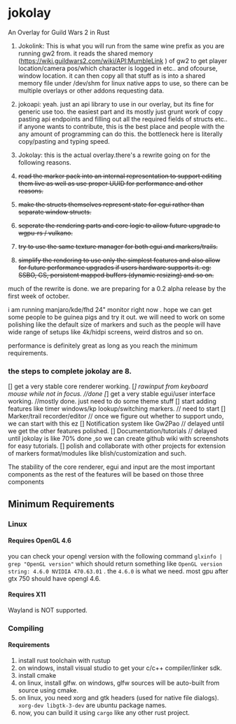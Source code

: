 # jokolay
An Overlay for Guild Wars 2 in Rust



1. Jokolink: This is what you will run from the same wine prefix as you are running gw2 from. it reads the shared memory (https://wiki.guildwars2.com/wiki/API:MumbleLink ) of gw2 to get player location/camera pos/which character is logged in  etc..  and ofcourse, window location. it can then copy all that stuff as is into a shared memory file under /dev/shm for linux native apps to use, so there can be multiple overlays or other addons requesting data. 

2. jokoapi: yeah. just an api library to use in our overlay, but its fine for generic use too. the easiest part and its mostly just grunt work of copy pasting api endpoints and filling out all the required fields of structs etc.. if anyone wants to contribute, this is the best place and people with the any amount of programming can do this. the bottleneck here is literally copy/pasting and typing speed.
3. Jokolay: this is the actual overlay.there's a rewrite going on for the following reasons.


1. ~~read the marker pack into an internal representation to support editing them live as well as use proper UUID for performance and other reasons.~~
2. ~~make the structs themselves represent state for egui rather than separate window structs.~~
3. ~~seperate the rendering parts and core logic to allow future upgrade to wgpu-rs / vulkano.~~
4. ~~try to use the same texture manager for both egui and markers/trails.~~
5. ~~simplify the rendering to use only the simplest features and also allow for future performance upgrades if users hardware supports it. eg: SSBO, GS, persistent mapped buffers (dynamic resizing) and so on.~~

much of the rewrite is done. we are preparing for a 0.2 alpha release by the first week of october.

i am running manjaro/kde/fhd 24" monitor right now . hope we can get some people to be guinea pigs and try it out. we will need to work on some polishing like the default size of markers and such as the people will have wide range of setups like 4k/hidpi screens, weird distros and so on. 

performance is definitely great as long as you reach the minimum requirements.

### the steps to complete jokolay are 8. 
[] get a very stable core renderer working. 
[*] rawinput from keyboard mouse while not in focus. //done
[*] get a very stable egui/user interface working. //mostly done. just need to do some theme stuff
[] start adding features like timer windows/kp lookup/switching markers. // need to start
[] Marker/trail recorder/editor // once we figure out whether to support undo, we can start with this ez
[] Notification system like Gw2Pao // delayed until we get the other features polished. 
[] Documentation/tutorials // delayed until jokolay is like 70% done ,so we can create github wiki with screenshots for easy tutorials. 
[] polish and collaborate with other projects for extension of markers format/modules like blish/customization and such.

The stability of the core renderer, egui and input are the most important components as the rest of the features will be based on those three components




## Minimum Requirements
### Linux
#### Requires OpenGL 4.6
you can check your opengl version with the following command
`glxinfo | grep "OpenGL version"`
which should return something like `OpenGL version string: 4.6.0 NVIDIA 470.63.01` . the `4.6.0` is what we need. most gpu after gtx 750 should have opengl 4.6.
#### Requires X11
Wayland is NOT supported. 
### Compiling
#### Requirements
1. install rust toolchain with rustup
2. on windows, install visual studio to get your c/c++ compiler/linker sdk.
3. install cmake 
4. on linux, install glfw. on windows, glfw sources will be auto-built from source using cmake.
5. on linux, you need xorg and gtk headers (used for native file dialogs). `xorg-dev libgtk-3-dev` are ubuntu package names.
6. now, you can build it using `cargo` like any other rust project. 


